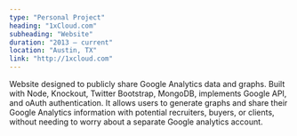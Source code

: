 ```yaml
---
type: "Personal Project"
heading: "1xCloud.com"
subheading: "Website"
duration: "2013 – current"
location: "Austin, TX"
link: "http://1xcloud.com"
---
```


Website designed to publicly share Google Analytics data and graphs. Built with Node, Knockout, Twitter Bootstrap, MongoDB, implements Google API, and oAuth authentication. It allows users to generate graphs and share their Google Analytics information with potential recruiters, buyers, or clients, without needing to worry about a separate Google analytics account. 
